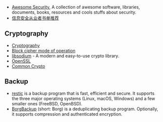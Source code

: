 - [Awesome Security](https://github.com/sbilly/awesome-security), A collection of awesome software, libraries, documents, books, resources and cools stuffs about security.
- [信息安全从业者书单推荐](https://github.com/riusksk/secbook)


## Cryptography
- [Cryptography](http://online.stanford.edu/course/cryptography)
- [Block cipher mode of operation](https://en.wikipedia.org/wiki/Block_cipher_mode_of_operation)
- [libsodium](https://github.com/jedisct1/libsodium) - A modern and easy-to-use crypto library.
- [OpenSSL](https://www.openssl.org/)
- [Common Crypto](https://developer.apple.com/library/mac/documentation/Security/Conceptual/cryptoservices/GeneralPurposeCrypto/GeneralPurposeCrypto.html#//apple_ref/doc/uid/TP40011172-CH9-SW1)



## Backup
- [restic](https://github.com/restic/restic) is a backup program that is fast, efficient and secure. It supports the three major operating systems (Linux, macOS, Windows) and a few smaller ones (FreeBSD, OpenBSD).
- [BorgBackup](https://github.com/borgbackup/borg) (short: Borg) is a deduplicating backup program. Optionally, it supports compression and authenticated encryption.

